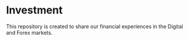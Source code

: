 # Investment
This repository is created to share our financial experiences in the Digital and Forex markets.
